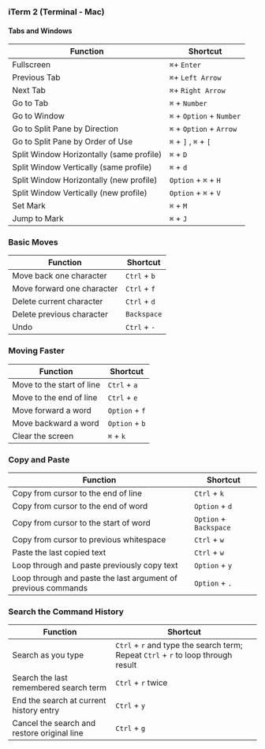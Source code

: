 ### iTerm 2 (Terminal - Mac)

#### Tabs and Windows
**Function** | **Shortcut**
-------- | --------
Fullscreen | `⌘`+ `Enter`
Previous Tab | `⌘`+ `Left Arrow`
Next Tab | `⌘`+ `Right Arrow`
Go to Tab | `⌘` + `Number`
Go to Window | `⌘` + `Option` + `Number`
Go to Split Pane by Direction | `⌘` + `Option` + `Arrow`
Go to Split Pane by Order of Use | `⌘` + `]` , `⌘` + `[`
Split Window Horizontally (same profile) | `⌘` + `D`
Split Window Vertically (same profile) | `⌘` + `d`
Split Window Horizontally (new profile) | `Option` + `⌘` + `H`
Split Window Vertically (new profile) | `Option` + `⌘` + `V`
Set Mark | `⌘` + `M`
Jump to Mark | `⌘` + `J`

### Basic Moves
**Function** | **Shortcut**
-------- | --------
Move back one character | `Ctrl` + `b`
Move forward one character | `Ctrl` + `f`
Delete current character | `Ctrl` + `d`
Delete previous character | `Backspace`
Undo | `Ctrl` + `-`

### Moving Faster
**Function** | **Shortcut**
-------- | --------
Move to the start of line | `Ctrl` + `a`
Move to the end of line | `Ctrl` + `e`
Move forward a word | `Option` + `f`
Move backward a word | `Option` + `b`
Clear the screen | `⌘` + `k`

### Copy and Paste
**Function** | **Shortcut**
-------- | --------
Copy from cursor to the end of line | `Ctrl` + `k`
Copy from cursor to the end of word | `Option` + `d`
Copy from cursor to the start of word | `Option` + `Backspace`
Copy from cursor to previous whitespace | `Ctrl` + `w`
Paste the last copied text | `Ctrl` + `w`
Loop through and paste previously copy text | `Option` + `y`
Loop through and paste the last argument of previous commands | `Option` + `.`

### Search the Command History
**Function** | **Shortcut**
-------- | --------
Search as you type | `Ctrl` + `r` and type the search term; Repeat `Ctrl` + `r` to loop through result
Search the last remembered search term | `Ctrl` + `r` twice
End the search at current history entry  | `Ctrl` + `y`
Cancel the search and restore original line | `Ctrl` + `g`
